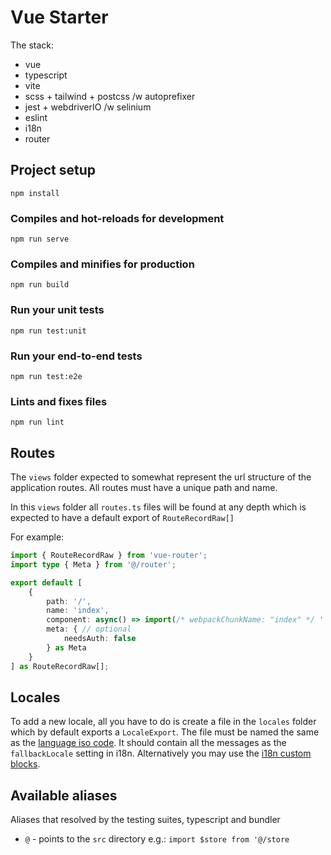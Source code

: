 # Vue Starter

The stack:
 - vue
 - typescript
 - vite
 - scss + tailwind + postcss /w autoprefixer
 - jest + webdriverIO /w selinium
 - eslint
 - i18n
 - router


## Project setup
```
npm install
```

### Compiles and hot-reloads for development
```
npm run serve
```

### Compiles and minifies for production
```
npm run build
```

### Run your unit tests
```
npm run test:unit
```

### Run your end-to-end tests
```
npm run test:e2e
```

### Lints and fixes files
```
npm run lint
```

## Routes
The `views` folder expected to somewhat represent the url structure of the application routes. All routes must have a unique path and name.

In this `views` folder all `routes.ts` files will be found at any depth which is expected to have a default export of `RouteRecordRaw[]`

For example:
```ts
import { RouteRecordRaw } from 'vue-router';
import type { Meta } from '@/router';

export default [
    {
        path: '/',
        name: 'index',
        component: async() => import(/* webpackChunkName: "index" */ './Index.vue'),
        meta: { // optional
            needsAuth: false
        } as Meta
    }
] as RouteRecordRaw[];
```

## Locales
To add a new locale, all you have to do is create a file in the `locales` folder which by default exports a `LocaleExport`. The file must be named the same as the [language iso code](https://www.w3schools.com/tags/ref_language_codes.asp). It should contain all the messages as the `fallbackLocale` setting in i18n. Alternatively you may use the [i18n custom blocks](https://github.com/intlify/vue-i18n-loader#rocket-i18n-custom-block).

## Available aliases

Aliases that resolved by the testing suites, typescript and bundler
 - `@` - points to the `src` directory e.g.: `import $store from '@/store`

